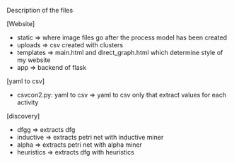 Description of the files

[Website]
- static => where image files go after the process model has been created
- uploads => csv created with clusters
- templates => main.html and direct_graph.html which determine style of my website
- app => backend of flask

[yaml to csv]
- csvcon2.py: yaml to csv => yaml to csv only that extract values for each activity

[discovery]
- dfgg => extracts dfg 
- inductive => extracts petri net with inductive miner
- alpha => extracts petri net with alpha miner
- heuristics => extracts dfg with heuristics

